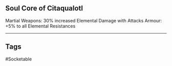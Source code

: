 ## Soul Core of Citaqualotl
Martial Weapons: 30% increased Elemental Damage with Attacks
Armour: +5% to all Elemental Resistances

---
## Tags
#Socketable
